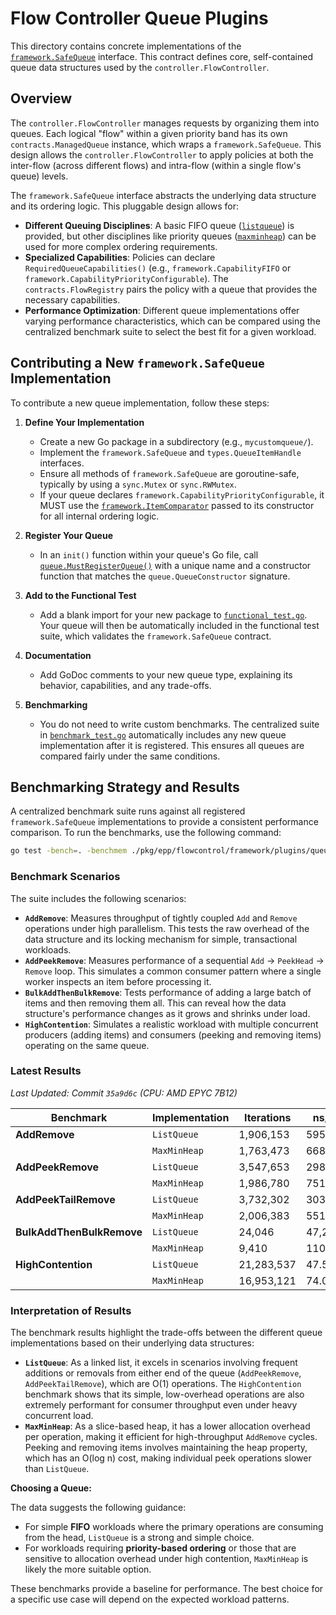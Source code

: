 # Flow Controller Queue Plugins

This directory contains concrete implementations of the [`framework.SafeQueue`](../../queue.go) interface. This contract
defines core, self-contained queue data structures used by the `controller.FlowController`.

## Overview

The `controller.FlowController` manages requests by organizing them into queues. Each logical "flow" within a given
priority band has its own `contracts.ManagedQueue` instance, which wraps a `framework.SafeQueue`. This design allows the
`controller.FlowController` to apply policies at both the inter-flow (across different flows) and intra-flow (within a
single flow's queue) levels.

The `framework.SafeQueue` interface abstracts the underlying data structure and its ordering logic. This pluggable
design allows for:

- **Different Queuing Disciplines**: A basic FIFO queue ([`listqueue`](./listqueue/)) is provided, but other disciplines
  like priority queues ([`maxminheap`](./maxminheap/)) can be used for more complex ordering requirements.
- **Specialized Capabilities**: Policies can declare `RequiredQueueCapabilities()` (e.g., `framework.CapabilityFIFO` or
  `framework.CapabilityPriorityConfigurable`). The `contracts.FlowRegistry` pairs the policy with a queue that provides
  the necessary capabilities.
- **Performance Optimization**: Different queue implementations offer varying performance characteristics, which can be
  compared using the centralized benchmark suite to select the best fit for a given workload.

## Contributing a New `framework.SafeQueue` Implementation

To contribute a new queue implementation, follow these steps:

1.  **Define Your Implementation**
    - Create a new Go package in a subdirectory (e.g., `mycustomqueue/`).
    - Implement the `framework.SafeQueue` and `types.QueueItemHandle` interfaces.
    - Ensure all methods of `framework.SafeQueue` are goroutine-safe, typically by using a `sync.Mutex` or
      `sync.RWMutex`.
    - If your queue declares `framework.CapabilityPriorityConfigurable`, it MUST use the
      [`framework.ItemComparator`](../../policies.go) passed to its constructor for all internal ordering logic.

2. **Register Your Queue**
    - In an `init()` function within your queue's Go file, call [`queue.MustRegisterQueue()`](./factory.go) with a
      unique name and a constructor function that matches the `queue.QueueConstructor` signature.

3.  **Add to the Functional Test**
    - Add a blank import for your new package to [`functional_test.go`](./functional_test.go). Your queue will then be
      automatically included in the functional test suite, which validates the `framework.SafeQueue` contract.

4.  **Documentation**
    - Add GoDoc comments to your new queue type, explaining its behavior, capabilities, and any trade-offs.

5.  **Benchmarking**
    - You do not need to write custom benchmarks. The centralized suite in [`benchmark_test.go`](./benchmark_test.go)
      automatically includes any new queue implementation after it is registered. This ensures all queues are compared
      fairly under the same conditions.

## Benchmarking Strategy and Results

A centralized benchmark suite runs against all registered `framework.SafeQueue` implementations to provide a consistent
performance comparison. To run the benchmarks, use the following command:

```sh
go test -bench=. -benchmem ./pkg/epp/flowcontrol/framework/plugins/queue/...
```

### Benchmark Scenarios

The suite includes the following scenarios:

- **`AddRemove`**: Measures throughput of tightly coupled `Add` and `Remove` operations under high parallelism. This
  tests the raw overhead of the data structure and its locking mechanism for simple, transactional workloads.
- **`AddPeekRemove`**: Measures performance of a sequential `Add` -> `PeekHead` -> `Remove` loop. This simulates a
  common consumer pattern where a single worker inspects an item before processing it.
- **`BulkAddThenBulkRemove`**: Tests performance of adding a large batch of items and then removing them all. This can
  reveal how the data structure's performance changes as it grows and shrinks under load.
- **`HighContention`**: Simulates a realistic workload with multiple concurrent producers (adding items) and consumers
  (peeking and removing items) operating on the same queue.

### Latest Results

*Last Updated: Commit `35a9d6c`*
*(CPU: AMD EPYC 7B12)*

| Benchmark                   | Implementation | Iterations | ns/op   | B/op  | allocs/op |
| --------------------------- | -------------- | ---------- | ------- | ----- | --------- |
| **AddRemove**               | `ListQueue`    | 1,906,153  | 595.5   | 224   | 5         |
|                             | `MaxMinHeap`   | 1,763,473  | 668.9   | 184   | 4         |
| **AddPeekRemove**           | `ListQueue`    | 3,547,653  | 298.5   | 224   | 5         |
|                             | `MaxMinHeap`   | 1,986,780  | 751.5   | 184   | 4         |
| **AddPeekTailRemove**       | `ListQueue`    | 3,732,302  | 303.3   | 224   | 5         |
|                             | `MaxMinHeap`   | 2,006,383  | 551.6   | 184   | 4         |
| **BulkAddThenBulkRemove**   | `ListQueue`    | 24,046     | 47,240  | 24800 | 698       |
|                             | `MaxMinHeap`   | 9,410      | 110,929 | 20786 | 597       |
| **HighContention**          | `ListQueue`    | 21,283,537 | 47.53   | 11    | 0         |
|                             | `MaxMinHeap`   | 16,953,121 | 74.09   | 4     | 0         |

### Interpretation of Results

The benchmark results highlight the trade-offs between the different queue implementations based on their underlying
data structures:

- **`ListQueue`**: As a linked list, it excels in scenarios involving frequent additions or removals from either end of
  the queue (`AddPeekRemove`, `AddPeekTailRemove`), which are O(1) operations. The `HighContention` benchmark shows that
  its simple, low-overhead operations are also extremely performant for consumer throughput even under heavy concurrent
  load.
- **`MaxMinHeap`**: As a slice-based heap, it has a lower allocation overhead per operation, making it efficient for
  high-throughput `AddRemove` cycles. Peeking and removing items involves maintaining the heap property, which has an
  O(log n) cost, making individual peek operations slower than `ListQueue`.

**Choosing a Queue:**

The data suggests the following guidance:
- For simple **FIFO** workloads where the primary operations are consuming from the head, `ListQueue` is a strong and
  simple choice.
- For workloads requiring **priority-based ordering** or those that are sensitive to allocation overhead under high
  contention, `MaxMinHeap` is likely the more suitable option.

These benchmarks provide a baseline for performance. The best choice for a specific use case will depend on the expected
workload patterns.
